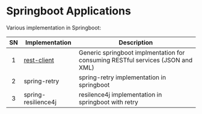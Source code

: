 # Springboot Applications
Various implementation in Springboot:

| SN | Implementation | Description |
| :----: | ----------- | ----------- |
| 1 | [rest-client](rest-client) | Generic springboot implmentation for consuming RESTful services (JSON and XML)|
| 2 | spring-retry | spring-retry implementation in springboot |
| 3 | spring-resilience4j | resilence4j implementation in springboot with retry |
